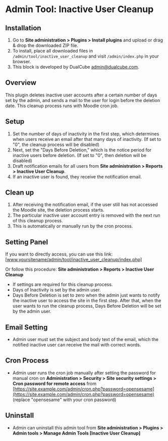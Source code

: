 # Admin Tool: Inactive User Cleanup

## Installation
1. Go to **Site administration > Plugins > Install plugins** and upload or drag & drop the downloaded ZIP file.
2. To install, place all downloaded files in `/admin/tool/inactive_user_cleanup` and visit `/admin/index.php` in your browser.
3. This block is developed by DualCube <admin@dualcube.com>.

## Overview
This plugin deletes inactive user accounts after a certain number of days set by the admin, and sends a mail to the user for login before the deletion date. This cleanup process runs with Moodle cron job.

## Setup
1. Set the number of days of inactivity in the first step, which determines when users receive an email after that many days of inactivity. (If set to "0", the cleanup process will be disabled)
2. Next, set the "Days Before Deletion," which is the notice period for inactive users before deletion. (If set to "0", then deletion will be disabled)
3. Draft notification emails for all users from **Site administration > Reports > Inactive User Cleanup**.
4. If an inactive user is found, they receive the notification email.

## Clean up
1. After receiving the notification email, if the user still has not accessed the Moodle site, the deletion process starts.
2. The particular inactive user account entry is removed with the next run of this cleanup process.
3. This is automatically or manually run by the cron process.

## Setting Panel
If you want to directly access, you can use this link: [www.yoursitename/admin/tool/inactive_user_cleanup/index.php]

Or follow this procedure: **Site administration > Reports > Inactive User Cleanup**

- If settings are required for this cleanup process.
- Days of Inactivity is set by the admin user.
- Days Before Deletion is set to zero when the admin just wants to notify the inactive user to access the site in the first step. After that, when the user wants to run the cleanup process, Days Before Deletion will be set by the admin user.

## Email Setting
- Admin user must set the subject and body text of the email, which the notified inactive user can receive the mail with correct words.

## Cron Process
- Admin user runs the cron job manually after setting the password for manual cron on **Administration > Security > Site security settings > Cron password for remote access** from [https://site.example.com/admin/cron.php?password=opensesame](https://site.example.com/admin/cron.php?password=opensesame) (replace "opensesame" with your cron password)

## Uninstall
- Admin can uninstall this admin tool from **Site administration > Plugins > Admin tools > Manage Admin Tools [Inactive User Cleanup]**
